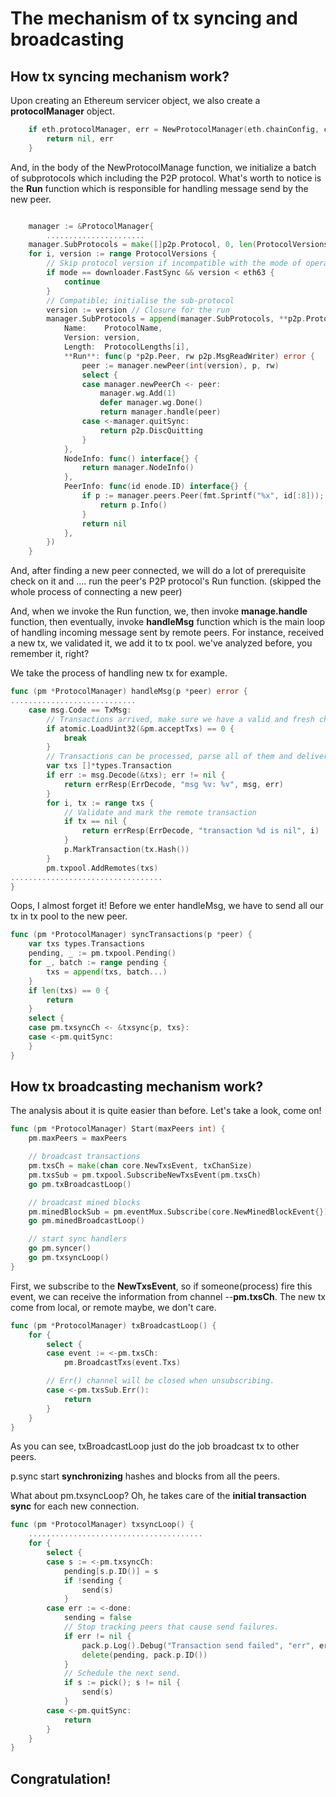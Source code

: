 # The mechanism of  tx syncing and broadcasting

## How tx syncing mechanism work?

Upon creating an Ethereum servicer object, we also create a **protocolManager** object.

```go
    if eth.protocolManager, err = NewProtocolManager(eth.chainConfig, config.SyncMode, config.NetworkId, eth.eventMux, eth.txPool, eth.engine, eth.blockchain, chainDb); err != nil {
        return nil, err
    }
```

And, in the body of the NewProtocolManage function, we initialize a batch of subprotocols which including the P2P protocol. What's worth to notice is the **Run** function which is responsible for handling message send by the new peer.

```go

    manager := &ProtocolManager{
        ......................
    manager.SubProtocols = make([]p2p.Protocol, 0, len(ProtocolVersions))
    for i, version := range ProtocolVersions {
        // Skip protocol version if incompatible with the mode of operation
        if mode == downloader.FastSync && version < eth63 {
            continue
        }
        // Compatible; initialise the sub-protocol
        version := version // Closure for the run
        manager.SubProtocols = append(manager.SubProtocols, **p2p.Protocol**{
            Name:    ProtocolName,
            Version: version,
            Length:  ProtocolLengths[i],
            **Run**: func(p *p2p.Peer, rw p2p.MsgReadWriter) error {
                peer := manager.newPeer(int(version), p, rw)
                select {
                case manager.newPeerCh <- peer:
                    manager.wg.Add(1)
                    defer manager.wg.Done()
                    return manager.handle(peer)
                case <-manager.quitSync:
                    return p2p.DiscQuitting
                }
            },
            NodeInfo: func() interface{} {
                return manager.NodeInfo()
            },
            PeerInfo: func(id enode.ID) interface{} {
                if p := manager.peers.Peer(fmt.Sprintf("%x", id[:8])); p != nil {
                    return p.Info()
                }
                return nil
            },
        })
    }

```


And, after finding a new peer connected, we will do a lot of prerequisite check on it and .... run the peer's P2P protocol's Run function. (skipped the whole process of connecting a new peer)


And, when we invoke the Run function, we, then invoke **manage.handle** function, then eventually, invoke **handleMsg** function which is the main loop of handling incoming message sent by remote peers.  For instance, received a new tx, we validated it, we add it to tx pool. we've analyzed before, you remember it, right? 

We take the process of handling new tx for example.

```go
func (pm *ProtocolManager) handleMsg(p *peer) error {
............................
    case msg.Code == TxMsg:
        // Transactions arrived, make sure we have a valid and fresh chain to handle them
        if atomic.LoadUint32(&pm.acceptTxs) == 0 {
            break
        }
        // Transactions can be processed, parse all of them and deliver to the pool
        var txs []*types.Transaction
        if err := msg.Decode(&txs); err != nil {
            return errResp(ErrDecode, "msg %v: %v", msg, err)
        }
        for i, tx := range txs {
            // Validate and mark the remote transaction
            if tx == nil {
                return errResp(ErrDecode, "transaction %d is nil", i)
            }
            p.MarkTransaction(tx.Hash())
        }
        pm.txpool.AddRemotes(txs)
..................................
}
```



Oops, I almost forget it! Before we enter handleMsg, we have to send all our tx in tx pool to the new peer.

```go
func (pm *ProtocolManager) syncTransactions(p *peer) {
    var txs types.Transactions
    pending, _ := pm.txpool.Pending()
    for _, batch := range pending {
        txs = append(txs, batch...)
    }
    if len(txs) == 0 {
        return
    }
    select {
    case pm.txsyncCh <- &txsync{p, txs}:
    case <-pm.quitSync:
    }
}
```




## How tx broadcasting mechanism work?

The analysis about it is quite easier than before. Let's take a look, come on!

```go
func (pm *ProtocolManager) Start(maxPeers int) {
    pm.maxPeers = maxPeers

    // broadcast transactions
    pm.txsCh = make(chan core.NewTxsEvent, txChanSize)
    pm.txsSub = pm.txpool.SubscribeNewTxsEvent(pm.txsCh)
    go pm.txBroadcastLoop()

    // broadcast mined blocks
    pm.minedBlockSub = pm.eventMux.Subscribe(core.NewMinedBlockEvent{})
    go pm.minedBroadcastLoop()

    // start sync handlers
    go pm.syncer()
    go pm.txsyncLoop()
}
```


First, we subscribe to the **NewTxsEvent**, so if someone(process) fire this event, we can receive the information from channel --**pm.txsCh**.  The new tx come from local, or remote maybe, we don't care.
```go
func (pm *ProtocolManager) txBroadcastLoop() {
    for {
        select {
        case event := <-pm.txsCh:
            pm.BroadcastTxs(event.Txs)

        // Err() channel will be closed when unsubscribing.
        case <-pm.txsSub.Err():
            return
        }
    }
}
```

As you can see, txBroadcastLoop just do the job broadcast tx to other peers. 

p.sync start **synchronizing** hashes and blocks from all the peers. 

What about pm.txsyncLoop? Oh, he takes care of the **initial transaction sync** for each new connection. 
```go
func (pm *ProtocolManager) txsyncLoop() {
    .......................................
    for {
        select {
        case s := <-pm.txsyncCh:
            pending[s.p.ID()] = s
            if !sending {
                send(s)
            }
        case err := <-done:
            sending = false
            // Stop tracking peers that cause send failures.
            if err != nil {
                pack.p.Log().Debug("Transaction send failed", "err", err)
                delete(pending, pack.p.ID())
            }
            // Schedule the next send.
            if s := pick(); s != nil {
                send(s)
            }
        case <-pm.quitSync:
            return
        }
    }
}
```

## Congratulation!